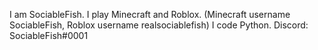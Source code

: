 I am SociableFish.
I play Minecraft and Roblox. (Minecraft username SociableFish, Roblox username realsociablefish)
I code Python.
Discord: SociableFish#0001
